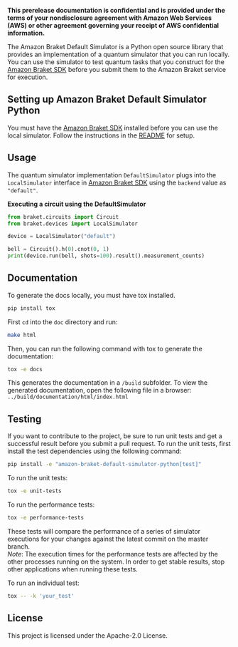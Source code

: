 **This prerelease documentation is confidential and is provided under the terms of your nondisclosure agreement with 
Amazon Web Services (AWS) or other agreement governing your receipt of AWS confidential information.**

The Amazon Braket Default Simulator is a Python open source library that provides an implementation of a quantum simulator 
that you can run locally. You can use the simulator to test quantum tasks that you construct for the [Amazon Braket SDK](https://github.com/aws/braket-python-sdk)
before you submit them to the Amazon Braket service for execution.

## Setting up Amazon Braket Default Simulator Python
You must have the [Amazon Braket SDK](https://github.com/aws/braket-python-sdk) installed before you can use the local simulator. 
Follow the instructions in the [README](https://github.com/aws/braket-python-sdk/blob/stable/latest/README.md) for setup.

## Usage
The quantum simulator implementation `DefaultSimulator` plugs into the `LocalSimulator` interface in 
[Amazon Braket SDK](https://github.com/aws/braket-python-sdk) using the `backend` value as `"default"`. 

**Executing a circuit using the DefaultSimulator**
```python
from braket.circuits import Circuit
from braket.devices import LocalSimulator

device = LocalSimulator("default")

bell = Circuit().h(0).cnot(0, 1)
print(device.run(bell, shots=100).result().measurement_counts)
```

## Documentation

To generate the docs locally, you must have tox installed.
```bash
pip install tox
```
First `cd` into the `doc` directory and run:
 ```bash
 make html
 ```
Then, you can run the following command with tox to generate the documentation:
```bash
tox -e docs
```
This generates the documentation in a `/build` subfolder. To view the generated documentation, 
open the following file in a browser: `../build/documentation/html/index.html`

## Testing

If you want to contribute to the project, be sure to run unit tests and get a successful result 
before you submit a pull request. To run the unit tests, first install the test dependencies using the following command:
```bash
pip install -e "amazon-braket-default-simulator-python[test]"
```

To run the unit tests:
```bash
tox -e unit-tests
```

To run the performance tests:
```bash
tox -e performance-tests
```
These tests will compare the performance of a series of simulator executions for your changes against the latest commit on the master branch.   
*Note*: The execution times for the performance tests are affected by the other processes running on the system.
In order to get stable results, stop other applications when running these tests.

To run an individual test:
```bash
tox -- -k 'your_test'
```


## License

This project is licensed under the Apache-2.0 License.

